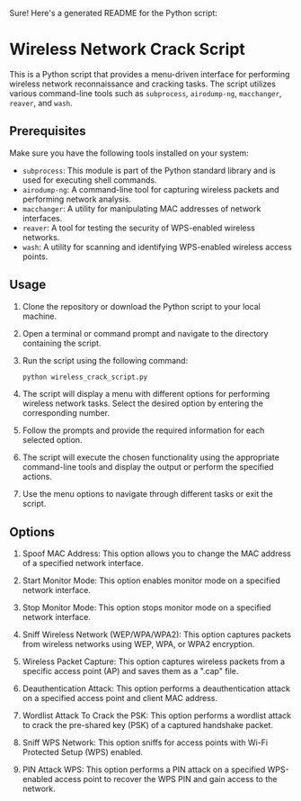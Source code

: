 Sure! Here's a generated README for the Python script:

# Wireless Network Crack Script

This is a Python script that provides a menu-driven interface for performing wireless network reconnaissance and cracking tasks. The script utilizes various command-line tools such as `subprocess`, `airodump-ng`, `macchanger`, `reaver`, and `wash`.

## Prerequisites

Make sure you have the following tools installed on your system:

- `subprocess`: This module is part of the Python standard library and is used for executing shell commands.
- `airodump-ng`: A command-line tool for capturing wireless packets and performing network analysis.
- `macchanger`: A utility for manipulating MAC addresses of network interfaces.
- `reaver`: A tool for testing the security of WPS-enabled wireless networks.
- `wash`: A utility for scanning and identifying WPS-enabled wireless access points.

## Usage

1. Clone the repository or download the Python script to your local machine.

2. Open a terminal or command prompt and navigate to the directory containing the script.

3. Run the script using the following command:

   ```bash
   python wireless_crack_script.py
   ```

4. The script will display a menu with different options for performing wireless network tasks. Select the desired option by entering the corresponding number.

5. Follow the prompts and provide the required information for each selected option.

6. The script will execute the chosen functionality using the appropriate command-line tools and display the output or perform the specified actions.

7. Use the menu options to navigate through different tasks or exit the script.

## Options

1. Spoof MAC Address: This option allows you to change the MAC address of a specified network interface.

2. Start Monitor Mode: This option enables monitor mode on a specified network interface.

3. Stop Monitor Mode: This option stops monitor mode on a specified network interface.

4. Sniff Wireless Network (WEP/WPA/WPA2): This option captures packets from wireless networks using WEP, WPA, or WPA2 encryption.

5. Wireless Packet Capture: This option captures wireless packets from a specific access point (AP) and saves them as a ".cap" file.

6. Deauthentication Attack: This option performs a deauthentication attack on a specified access point and client MAC address.

7. Wordlist Attack To Crack the PSK: This option performs a wordlist attack to crack the pre-shared key (PSK) of a captured handshake packet.

8. Sniff WPS Network: This option sniffs for access points with Wi-Fi Protected Setup (WPS) enabled.

9. PIN Attack WPS: This option performs a PIN attack on a specified WPS-enabled access point to recover the WPS PIN and gain access to the network.
